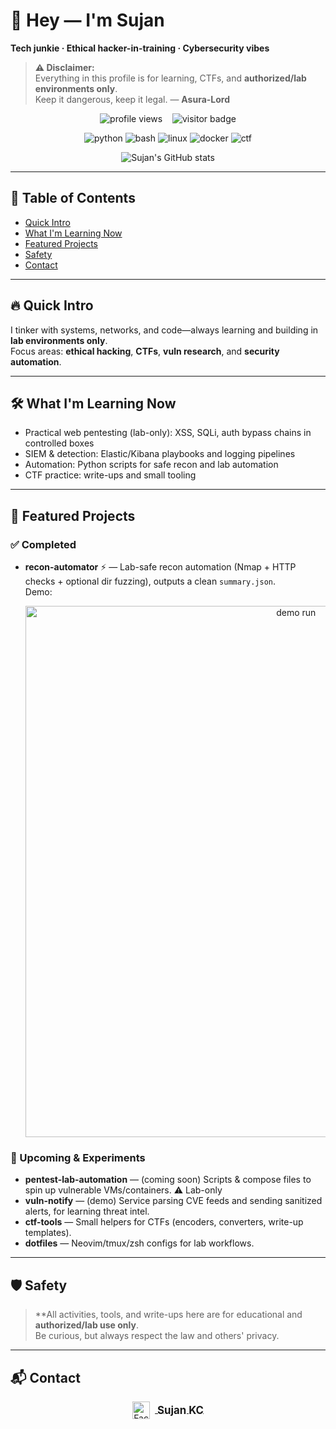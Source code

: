# 👋 Hey — I'm Sujan  
**Tech junkie · Ethical hacker-in-training · Cybersecurity vibes**

> **⚠️ Disclaimer:**  
> Everything in this profile is for learning, CTFs, and **authorized/lab environments only**.  
> Keep it dangerous, keep it legal. — **Asura-Lord**

<p align="center">
  <img src="https://komarev.com/ghpvc/?username=Asura-Lord&color=green" alt="profile views" />
  &nbsp;&nbsp;
  <img src="https://visitor-badge.laobi.icu/badge?page_id=Asura-Lord.Asura-Lord" alt="visitor badge" />
</p>

<p align="center">
  <!-- Minimal, reliable badges -->
  <img src="https://img.shields.io/badge/Python-3.13-blue?style=for-the-badge&logo=python" alt="python" />
  <img src="https://img.shields.io/badge/Bash-5.3-green?style=for-the-badge&logo=gnu-bash" alt="bash" />
  <img src="https://img.shields.io/badge/Linux-Ubuntu-orange?style=for-the-badge&logo=linux" alt="linux" />
  <img src="https://img.shields.io/badge/Docker-24.0-blue?style=for-the-badge&logo=docker" alt="docker" />
  <img src="https://img.shields.io/badge/CTF-active-red?style=for-the-badge" alt="ctf" />
</p>

<p align="center">
  <!-- Optional: GitHub stats badge -->
  <img src="https://github-readme-stats.vercel.app/api?username=Asura-Lord&show_icons=true&theme=dracula" alt="Sujan's GitHub stats"/>
</p>

---

## 📑 Table of Contents
- [Quick Intro](#-quick-intro)
- [What I'm Learning Now](#-what-im-learning-now)
- [Featured Projects](#-featured-projects)
- [Safety](#safety)
- [Contact](#contact)

---

## 🔥 Quick Intro
I tinker with systems, networks, and code—always learning and building in **lab environments only**.  
Focus areas: **ethical hacking**, **CTFs**, **vuln research**, and **security automation**.

---

## 🛠 What I'm Learning Now
- Practical web pentesting (lab-only): XSS, SQLi, auth bypass chains in controlled boxes  
- SIEM & detection: Elastic/Kibana playbooks and logging pipelines  
- Automation: Python scripts for safe recon and lab automation  
- CTF practice: write-ups and small tooling

---

## 📌 Featured Projects

### ✅ Completed
- **recon-automator** ⚡ — Lab-safe recon automation (Nmap + HTTP checks + optional dir fuzzing), outputs a clean `summary.json`.  
  Demo:  
  <p align="center">
    <img src="./sample_results/demo.gif" width="850" alt="demo run"/>
  </p>

### 🔨 Upcoming & Experiments
- **pentest-lab-automation** — (coming soon) Scripts & compose files to spin up vulnerable VMs/containers. ⚠️ Lab-only
- **vuln-notify** — (demo) Service parsing CVE feeds and sending sanitized alerts, for learning threat intel.
- **ctf-tools** — Small helpers for CTFs (encoders, converters, write-up templates).
- **dotfiles** — Neovim/tmux/zsh configs for lab workflows.

---

## 🛡 Safety
> **All activities, tools, and write-ups here are for educational and **authorized/lab use only**.  
> Be curious, but always respect the law and others' privacy.

---

## 📬 Contact

<p align="center">
  <a href="https://www.facebook.com/share/16irCo484u/" target="_blank">
    <img src="https://cdn.jsdelivr.net/gh/devicons/devicon/icons/facebook/facebook-original.svg" width="28" style="vertical-align:middle; margin-right:8px;" alt="Facebook"/>
    <strong style="font-size:1.2em; vertical-align:middle;">Sujan KC</strong>
  </a>
</p>
